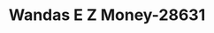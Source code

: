 ---
f_zip-code: 38450
f_state-code: TN
title: Wandas E Z Money-28631
f_phone: 931-724-2533
f_city-only: Collinwood
f_address: 315 E Broadway Street Collinwood
f_location-unique-id: '28631'
slug: wandas-e-z-money-28631
updated-on: '2024-05-30T13:46:58.046Z'
created-on: '2024-05-30T13:36:59.803Z'
published-on: '2024-05-30T13:54:32.469Z'
f_city-state: cms/city/collinwood-tn.md
f_company: cms/company/wandas-e-z-money.md
f_state: cms/state/tennessee.md
layout: '[payday-loan].html'
tags: payday-loan
---